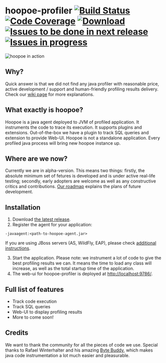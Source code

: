 # hoopoe-profiler [![Build Status](https://travis-ci.org/orange-buffalo/hoopoe-profiler.svg)](https://travis-ci.org/orange-buffalo/hoopoe-profiler)  [![Code Coverage](https://img.shields.io/codecov/c/github/orange-buffalo/hoopoe-profiler.svg)](https://codecov.io/gh/orange-buffalo/hoopoe-profiler) [![Download](https://img.shields.io/bintray/v/orange-buffalo/hoopoe-profiler/hoopoe-profiler.svg) ](https://bintray.com/orange-buffalo/hoopoe-profiler/hoopoe-profiler/_latestVersion) [![Issues to be done in next release](https://badge.waffle.io/orange-buffalo/hoopoe-profiler.svg?label=todo%20next%20release&title=Todo%20Next%20Release)](https://waffle.io/orange-buffalo/hoopoe-profiler) [![Issues in progress](https://badge.waffle.io/orange-buffalo/hoopoe-profiler.svg?label=in%20progress&title=In%20Progress)](https://waffle.io/orange-buffalo/hoopoe-profiler)  

![hoopoe in action](https://github.com/orange-buffalo/hoopoe-profiler/wiki/img/movie.gif)

## Why?
Quick answer is that we did not find any java profiler with reasonable price, active development / support and human-friendly profiling results delivery. Check our [wiki page](https://github.com/orange-buffalo/hoopoe-profiler/wiki/Why-the-heck-another-profiler%3F) for more explanations.

## What exactly is hoopoe?
Hoopoe is a java agent deployed to JVM of profiled application. It instruments the code to trace its execution. It supports plugins and extensions. Out-of-the-box we have a plugin to track SQL queries and extension to provide Web-UI. Hoopoe is not a standalone application. Every profiled java process will bring new hoopoe instance up.   

## Where are we now?
Currently we are in alpha-version. This means two things: firstly, the absolute minimum set of fetures is developed and is under active real-life testing; secondly, early adopters are welcome as well as any constructive critics and contributions.
[Our roadmap](https://github.com/orange-buffalo/hoopoe-profiler/wiki/Roadmap) explains the plans of future development.  

## Installation
1. Download [the latest release](https://bintray.com/orange-buffalo/hoopoe-profiler/hoopoe-profiler/_latestVersion).
2. Register the agent for your application:
  ```
  -javaagent:<path-to-hoopoe-agent.jar>
  ```

  If you are using JBoss servers (AS, WildFly, EAP), please check [additional instructions](https://github.com/orange-buffalo/hoopoe-profiler/wiki/Installation-Guide#jboss).

3. Start the application.
Please note: we instrument a lot of code to give the best profiling results we can. It means the time to load any class will increase, as well as the total startup time of the application.
4. The web-ui for hoopoe-profiler is deployed at [http://localhost:9786/](http://localhost:9786/).

## Full list of features
* Track code execution
* Track SQL queries
* Web-UI to display profiling results
* More to come soon!

## Credits
We want to thank the community for all the pieces of code we use. Special thanks to Rafael Winterhalter and his amazing [Byte Buddy](http://bytebuddy.net), which makes java code instrumentation a lot much easier and pleasurable.  
